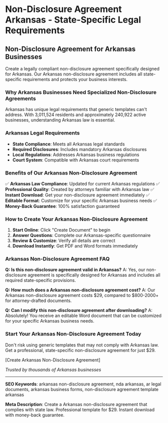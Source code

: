 # Non-Disclosure Agreement Arkansas - State-Specific Legal Requirements

## Non-Disclosure Agreement for Arkansas Businesses

Create a legally compliant non-disclosure agreement specifically designed for Arkansas. Our Arkansas non-disclosure agreement includes all state-specific requirements and protects your business interests.

### Why Arkansas Businesses Need Specialized Non-Disclosure Agreements

Arkansas has unique legal requirements that generic templates can't address. With 3,011,524 residents and approximately 240,922 active businesses, understanding Arkansas law is essential.

### Arkansas Legal Requirements

- **State Compliance**: Meets all Arkansas legal standards
- **Required Disclosures**: Includes mandatory Arkansas disclosures
- **Local Regulations**: Addresses Arkansas business regulations
- **Court System**: Compatible with Arkansas court requirements

### Benefits of Our Arkansas Non-Disclosure Agreement

✅ **Arkansas Law Compliance**: Updated for current Arkansas regulations
✅ **Professional Quality**: Created by attorneys familiar with Arkansas law
✅ **Instant Download**: Get your non-disclosure agreement immediately
✅ **Editable Format**: Customize for your specific Arkansas business needs
✅ **Money-Back Guarantee**: 100% satisfaction guaranteed

### How to Create Your Arkansas Non-Disclosure Agreement

1. **Start Online**: Click "Create Document" to begin
2. **Answer Questions**: Complete our Arkansas-specific questionnaire
3. **Review & Customize**: Verify all details are correct
4. **Download Instantly**: Get PDF and Word formats immediately

### Arkansas Non-Disclosure Agreement FAQ

**Q: Is this non-disclosure agreement valid in Arkansas?**
A: Yes, our non-disclosure agreement is specifically designed for Arkansas and includes all required state-specific provisions.

**Q: How much does a Arkansas non-disclosure agreement cost?**
A: Our Arkansas non-disclosure agreement costs $29, compared to $800-2000+ for attorney-drafted documents.

**Q: Can I modify this non-disclosure agreement after downloading?**
A: Absolutely! You receive an editable Word document that can be customized for your specific Arkansas business needs.

### Start Your Arkansas Non-Disclosure Agreement Today

Don't risk using generic templates that may not comply with Arkansas law. Get a professional, state-specific non-disclosure agreement for just $29.

[Create Arkansas Non-Disclosure Agreement]

*Trusted by thousands of Arkansas businesses*

---

**SEO Keywords**: arkansas non-disclosure agreement, nda arkansas, ar legal documents, arkansas business forms, non-disclosure agreement template arkansas

**Meta Description**: Create a Arkansas non-disclosure agreement that complies with state law. Professional template for $29. Instant download with money-back guarantee.
